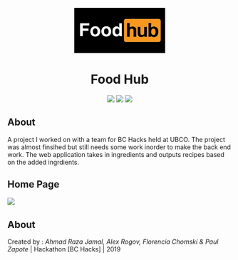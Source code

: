 <p align="center"><img width=40.5% src="https://github.com/AhmadRazaJamal/FoodHub/blob/master/FoodHub.JPG"></p>
<h1 align="center">Food Hub</h1>

<p align="center">
<img src = "https://img.shields.io/badge/HTML-5-blue"> 
  <img src = "https://img.shields.io/badge/CSS-3-red"> 
    <img src = "https://img.shields.io/badge/PHP-7.2-purple">
</p>

## About 

A project I worked on with a team for BC Hacks held at UBCO. The project was almost finsihed but still needs some work inorder to make the back end work. The web application takes in ingredients and outputs recipes based on the added ingrdients. 

## Home Page 

<img src="https://github.com/AhmadRazaJamal/FoodHub/blob/master/Screen%20Shot%202020-04-11%20at%208.01.27%20PM.png">

## About 

Created by : *Ahmad Raza Jamal, Alex Rogov, Florencia Chomski & Paul Zapote* 
| Hackathon [BC Hacks] | 2019 
